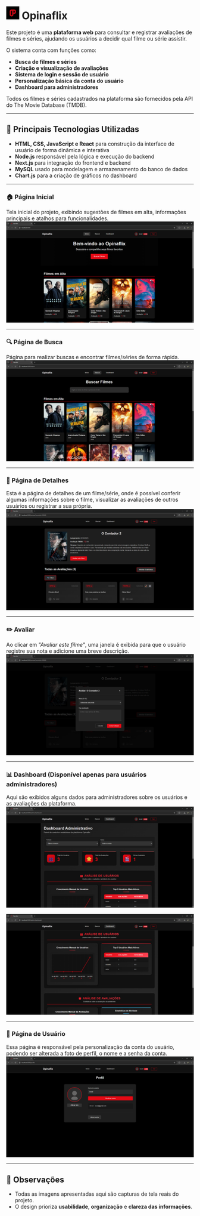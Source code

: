 # <img src="./github_assets/Logo.png" alt="Logo" width="35" height="35"> Opinaflix

Este projeto é uma **plataforma web** para consultar e registrar avaliações de filmes e séries, ajudando os usuários a decidir qual filme ou série assistir.

O sistema conta com funções como:
- **Busca de filmes e séries**
- **Criação e visualização de avaliações**
- **Sistema de login e sessão de usuário**
- **Personalização básica da conta do usuário**
- **Dashboard para administradores**

Todos os filmes e séries cadastrados na plataforma são fornecidos pela API do The Movie Database (TMDB).

---

## 🚀 Principais Tecnologias Utilizadas
- **HTML, CSS, JavaScript e React** para construção da interface de usuário de forma dinâmica e interativa
- **Node.js** responsável pela lógica e execução do backend
- **Next.js** para integração do frontend e backend
- **MySQL** usado para modelagem e armazenamento do banco de dados
- **Chart.js** para a criação de gráficos no dashboard

---

### 🏠 Página Inicial
Tela inicial do projeto, exibindo sugestões de filmes em alta, informações principais e atalhos para funcionalidades.
![Home Page](./github_assets/Home_page.png)

---

### 🔍 Página de Busca
Página para realizar buscas e encontrar filmes/séries de forma rápida.
![Search Page](./github_assets/Search_page.png)

---

### 📝 Página de Detalhes
Esta é a página de detalhes de um filme/série, onde é possível conferir algumas informações sobre o filme, visualizar as avaliações de outros usuários ou registrar a sua própria.
![Reviews Page](./github_assets/Reviews_page.png)

---

### ✏️ Avaliar
Ao clicar em _"Avaliar este filme"_, uma janela é exibida para que o usuário registre sua nota e adicione uma breve descrição.
![Review Page](./github_assets/Review_page.png)

---

### 📊 Dashboard (Disponível apenas para usuários administradores)
Aqui são exibidos alguns dados para administradores sobre os usuários e as avaliações da plataforma.
![Dashboard - Página 1](./github_assets/Dashboard_page_1.png)  

![Dashboard - Página 2](./github_assets/Dashboard_page_2.png)

---

### 👤 Página de Usuário
Essa página é responsável pela personalização da conta do usuário, podendo ser alterada a foto de perfil, o nome e a senha da conta.
![User Page](./github_assets/User_page.png)

---

## 📌 Observações
- Todas as imagens apresentadas aqui são capturas de tela reais do projeto.
- O design prioriza **usabilidade**, **organização** e **clareza das informações**.
